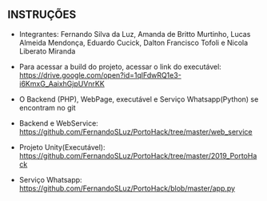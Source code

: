 ## INSTRUÇÕES

- Integrantes: Fernando Silva da Luz, Amanda de Britto Murtinho, Lucas Almeida Mendonça, Eduardo Cucick, Dalton Francisco Tofoli e Nicola Liberato Miranda
- Para acessar a build do projeto, acessar o link do executável: https://drive.google.com/open?id=1qlFdwRQ1e3-i6KmxG_AaixhGjpUVnrKK
- O Backend (PHP), WebPage, executável e Serviço Whatsapp(Python) se encontram no git

- Backend e WebService: https://github.com/FernandoSLuz/PortoHack/tree/master/web_service
- Projeto Unity(Executável): https://github.com/FernandoSLuz/PortoHack/tree/master/2019_PortoHack
- Serviço Whatsapp: https://github.com/FernandoSLuz/PortoHack/blob/master/app.py
